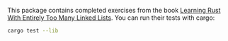 This package contains completed exercises from the book [Learning Rust With Entirely Too Many Linked Lists](https://rust-unofficial.github.io/too-many-lists/).
You can run their tests with cargo:
```sh
cargo test --lib
```